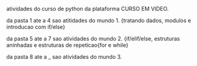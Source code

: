 atividades do curso de python da plataforma CURSO EM VIDEO. 

da pasta 1 ate a 4 sao atitidades do mundo 1. {tratando dados, modulos e introducao com if/else} 

da pasta 5 ate a 7 sao atividades do mundo 2. {if/elif/else, estruturas aninhadas e estruturas de repeticao{for e while}

da pasta 8 ate a _ sao atividades do mundo 3.
